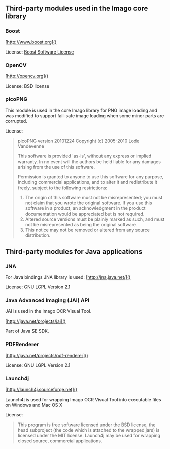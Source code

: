 ## Third-party modules used in the Imago core library ##
### Boost ###
[http://www.boost.org]()

License: [Boost Software License](http://www.boost.org/users/license.html)

### OpenCV ###
[http://opencv.org]()

License: BSD license 

### picoPNG ###
This module is used in the core Imago library for PNG image loading and was modified to support fail-safe image loading when some minor parts are corrupted.

License:
> picoPNG version 20101224
> Copyright (c) 2005-2010 Lode Vandevenne
> 
> This software is provided 'as-is', without any express or implied warranty. In no event will the authors be held liable for any damages arising from the use of this software.
> 
> Permission is granted to anyone to use this software for any purpose, including commercial applications, and to alter it and redistribute it freely, subject to the following restrictions:
> 
> 1. The origin of this software must not be misrepresented; you must not claim that you wrote the original software. If you use this software in a product, an acknowledgment in the product documentation would be appreciated but is not required.
> 2. Altered source versions must be plainly marked as such, and must not be misrepresented as being the original software.
> 3. This notice may not be removed or altered from any source distribution.

## Third-party modules for Java applications ##
### JNA ###
For Java bindings JNA library is used: [http://jna.java.net/]()

License: GNU LGPL Version 2.1

### Java Advanced Imaging (JAI) API ###
JAI is used in the Imago OCR Visual Tool.

[http://java.net/projects/jai]()

Part of Java SE SDK.

### PDFRenderer ###
[http://java.net/projects/pdf-renderer]()

License: GNU LGPL Version 2.1

### Launch4j ###
[http://launch4j.sourceforge.net]()

Launch4j is used for wrapping Imago OCR Visual Tool into executable files on Windows and Mac OS X 

License:
> This program is free software licensed under the BSD license, the head subproject (the code which is attached to the wrapped jars) is licensed under the MIT license. Launch4j may be used for wrapping closed source, commercial applications.
